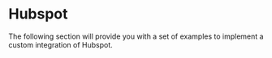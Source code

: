 # Hubspot

The following section will provide you with a set of examples to implement a custom integration of Hubspot.

